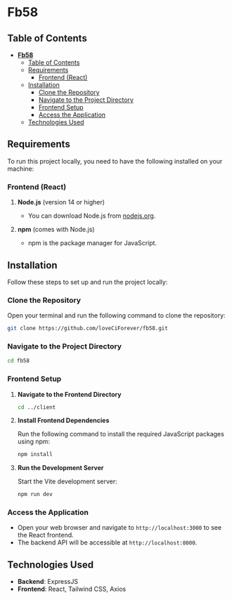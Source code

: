 # **Fb58**

## Table of Contents

- [**Fb58**](#notema)
  - [Table of Contents](#table-of-contents)
  - [Requirements](#requirements)
    - [Frontend (React)](#frontend-react)
  - [Installation](#installation)
    - [Clone the Repository](#clone-the-repository)
    - [Navigate to the Project Directory](#navigate-to-the-project-directory)
    - [Frontend Setup](#frontend-setup)
    - [Access the Application](#access-the-application)
  - [Technologies Used](#technologies-used)

## Requirements

To run this project locally, you need to have the following installed on your machine:

### Frontend (React)

1. **Node.js** (version 14 or higher)
   - You can download Node.js from [nodejs.org](https://nodejs.org/).

2. **npm** (comes with Node.js)
   - npm is the package manager for JavaScript.

## Installation

Follow these steps to set up and run the project locally:

### Clone the Repository

Open your terminal and run the following command to clone the repository:

```bash
git clone https://github.com/loveCiForever/fb58.git
```

### Navigate to the Project Directory

```bash
cd fb58
```

### Frontend Setup

1. **Navigate to the Frontend Directory**

   ```bash
   cd ../client
   ```

2. **Install Frontend Dependencies**

   Run the following command to install the required JavaScript packages using npm:

   ```bash
   npm install
   ```

3. **Run the Development Server**

   Start the Vite development server:

   ```bash
   npm run dev
   ```

### Access the Application

- Open your web browser and navigate to `http://localhost:3000` to see the React frontend.
- The backend API will be accessible at `http://localhost:8000`.


## Technologies Used

- **Backend**: ExpressJS 
- **Frontend**: React, Tailwind CSS, Axios
